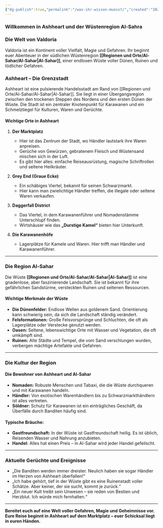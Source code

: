 ```yaml
---
{"dg-publish":true,"permalink":"/was-ihr-wissen-muesst/","created":"2025-01-25T22:28:18.231+01:00","updated":"2025-01-25T22:33:20.126+01:00"}
---
```


### Willkommen in **Ashheart** und der Wüstenregion **Al-Sahra**

### **Die Welt von Valdoria**
Valdoria ist ein Kontinent voller Vielfalt, Magie und Gefahren. Ihr beginnt euer Abenteuer in der südlichen Wüstenregion **[[Regionen und Orte/Al-Sahar/Al-Sahar\|Al-Sahar]]**, einer endlosen Wüste voller Dünen, Ruinen und tödlicher Gefahren. 

### **Ashheart – Die Grenzstadt**
Ashheart ist eine pulsierende Handelsstadt am Rand von [[Regionen und Orte/Al-Sahar/Al-Sahar\|Al-Sahar]]. Sie liegt in einer Übergangsregion zwischen den trockenen Steppen des Nordens und den ersten Dünen der Wüste. Die Stadt ist ein zentraler Knotenpunkt für Karawanen und ein Schmelztiegel für Kulturen, Waren und Gerüchte.

#### **Wichtige Orte in Ashheart**
1. **Der Marktplatz**  
   - Hier ist das Zentrum der Stadt, wo Händler lautstark ihre Waren anpreisen.  
   - Gerüche von Gewürzen, gebratenem Fleisch und Wüstensand mischen sich in der Luft.  
   - Es gibt hier alles: einfache Reiseausrüstung, magische Schriftrollen und seltene Heilkräuter.

2. **Grey End (Graue Ecke)**  
   - Ein schäbiges Viertel, bekannt für seinen Schwarzmarkt.  
   - Hier kann man zwielichtige Händler treffen, die illegale oder seltene Waren verkaufen.  

3. **Daggerfall District**  
   - Das Viertel, in dem Karawanenführer und Nomadenstämme Unterschlupf finden.  
   - Wirtshäuser wie das **„Durstige Kamel“** bieten hier Unterkunft.  

4. **Die Karawanenhöfe**  
   - Lagerplätze für Kamele und Waren. Hier trifft man Händler und Karawanenführer.

---

### **Die Region Al-Sahar**
Die Wüste **[[Regionen und Orte/Al-Sahar/Al-Sahar\|Al-Sahar]]** ist eine gnadenlose, aber faszinierende Landschaft. Sie ist bekannt für ihre gefährlichen Sandstürme, versteckten Ruinen und seltenen Ressourcen.

#### **Wichtige Merkmale der Wüste**
- **Die Dünenfelder:** Endlose Wellen aus goldenem Sand. Orientierung kann schwierig sein, da sich die Landschaft ständig verändert.
- **Felsformationen:** Große Felsvorsprünge und Schluchten, die oft als Lagerplätze oder Verstecke genutzt werden.  
- **Oasen:** Seltene, lebenswichtige Orte mit Wasser und Vegetation, die oft umkämpft sind.  
- **Ruinen:** Alte Städte und Tempel, die vom Sand verschlungen wurden, verbergen mächtige Artefakte und Gefahren.  

---

### **Die Kultur der Region**
#### **Die Bewohner von Ashheart und Al-Sahar**
- **Nomaden:** Robuste Menschen und Tabaxi, die die Wüste durchqueren und mit Karawanen handeln.  
- **Händler:** Von exotischen Warenhändlern bis zu Schwarzmarkthändlern ist alles vertreten.  
- **Söldner:** Schutz für Karawanen ist ein einträgliches Geschäft, da Überfälle durch Banditen häufig sind.  

#### **Typische Bräuche:**
- **Gastfreundschaft:** In der Wüste ist Gastfreundschaft heilig. Es ist üblich, Reisenden Wasser und Nahrung anzubieten.  
- **Handel:** Alles hat einen Preis – in Al-Sahar wird jeder Handel gefeilscht.  

---

### **Aktuelle Gerüchte und Ereignisse**
- „Die Banditen werden immer dreister. Neulich haben sie sogar Händler im Herzen von Ashheart überfallen!“  
- „Ich habe gehört, tief in der Wüste gibt es eine Ruinenstadt voller Schätze. Aber keiner, der sie sucht, kommt je zurück.“  
- „Ein neuer Kult treibt sein Unwesen – sie reden von Bestien und Herzblut. Ich würde mich fernhalten.“  


---

**Bereitet euch auf eine Welt voller Gefahren, Magie und Geheimnisse vor. Eure Reise beginnt in Ashheart auf dem Marktplatz – euer Schicksal liegt in euren Händen.**  
